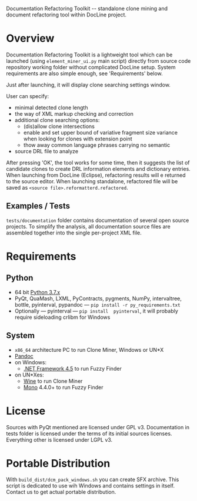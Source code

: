 Documentation Refactoring Toolkit -- standalone clone mining and
document refactoring tool within DocLine project.

Overview
========

Documentation Refactoring Toolkit is a lightweight tool which can be
launched (using `element_miner_ui.py` main script) directly from source code
repository working folder without complicated DocLine setup.
System requirements are also simple enough, see 'Requirements' below.

Just after launching, it will display clone searching settings window.

User can specify:

* minimal detected clone length
* the way of XML markup checking and correction
* additional clone searching options:
    * (dis)allow clone intersections
    * enable and set upper bound of variative fragment size variance when
      looking for clones with extension point
    * thow away common language phrases carrying no semantic
*  source DRL file to analyze

After pressing 'OK', the tool works for some time, then it suggests the list
of сandidate clones to create DRL information elements and dictionary entries.
When launching from DocLine (Eclipse), refactoring results will e returned to
the source editor. When launching standalone, refactored file will be saved
as `<source file>.reformatterd.refactored`.

Examples / Tests
----------------

`tests/documentation` folder contains documentation of several open source
projects. To simplify the analysis, all documentation source files are
assembled together into the single per-project XML file.

Requirements
============

Python
------

* 64 bit [Python 3.7.x](https://www.python.org/downloads/)
* PyQt, QuaMash, LXML, PyContracts, pygments, NumPy, intervaltree, bottle, pyinterval, pypandoc — `pip install -r py_requirements.txt`
* Optionally — pyinterval — `pip install  pyinterval`, it will probably require sideloading crlibm for Windows

System
------

* `x86_64` architecture PC to run Clone Miner, Windows or UN*X
* [Pandoc](http://pandoc.org/)
* on Windows:
    * [.NET Framework 4.5](https://www.microsoft.com/ru-ru/download/details.aspx?id=30653) to run Fuzzy Finder
* on UN*Xes:
    * [Wine](https://www.winehq.org/) to run Clone Miner
    * [Mono](http://www.mono-project.com/) 4.4.0+ to run Fuzzy Finder


License
=======

Sources with PyQt mentioned are licensed under GPL v3.
Documentation in tests folder is licensed under the terms of its initial sources licenses.
Everything other is licensed under LGPL v3.

Portable Distribution
=====================

With `build_dist/dcm_pack_windows.sh` you can create SFX archive.
This script is dedicated to use wih Windows and contains settings in itself.
Contact us to get actual portable distribution.
